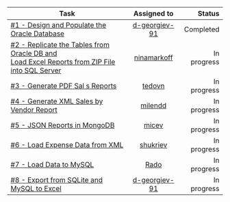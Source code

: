 | Task          | Assigned to   | Status |
| ------------- |:-------------:| --------:|
|[#1 - Design and Populate the Oracle Database](https://github.com/SoftUni-TeamWork/Sales#problem-1--design-and-populate-the-oracle-database)| [d-georgiev-91](https://github.com/d-georgiev-91)| Completed|
|[#2 - Replicate the Tables from Oracle DB and <br> Load Excel Reports from ZIP File into SQL Server](https://github.com/SoftUni-TeamWork/Sales#problem-2--replicate-the-tables-from-oracle-db-and-load-excel-reports-from-zip-file-into-sql-server)| [ninamarkoff](https://github.com/ninamarkoff)| In progress| 
|[#3 - Generate PDF Sal s Reports](https://github.com/SoftUni-TeamWork/Sales#problem-3--generate-pdf-sales-reports)| [tedovn](https://github.com/tedovn)| In progress| 
|[#4 - Generate XML Sales by Vendor Report](https://github.com/SoftUni-TeamWork/Sales#problem-4--generate-xml-sales-by-vendor-report)| [milendd](https://github.com/milendd)| In progress| 
|[#5 - JSON Reports in MongoDB](https://github.com/SoftUni-TeamWork/Sales#problem-5--json-reports-in-mongodb)| [micev](https://github.com/micev)| In progress| 
|[#6 - Load Expense Data from XML](https://github.com/SoftUni-TeamWork/Sales#problem-6--load-expense-data-from-xml)|[shukriev](https://github.com/shukriev)| In progress| 
|[#7 - Load Data to MySQL](https://github.com/SoftUni-TeamWork/Sales#problem-7--load-data-to-mysql)|[Rado](https://github.com/rvmladenov)| In progress| 
|[#8 - Export from SQLite and MySQL to Excel](https://github.com/SoftUni-TeamWork/Sales#problem-8--export-from-sqlite-and-mysql-to-excel)| [d-georgiev-91](https://github.com/d-georgiev-91) | In progress| 
